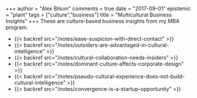 +++
author = "Alex Bilson"
comments = true
date = "2017-09-01"
epistemic = "plant"
tags = ["culture","business"]
title = "Multicultural Business Insights"
+++
These are culture-based business insights from my MBA program.

- {{< backref src="/notes/ease-suspicion-with-direct-contact" >}}
- {{< backref src="/notes/outsiders-are-advantaged-in-cultural-intelligence" >}}
- {{< backref src="/notes/cultural-collaboration-needs-insiders" >}}
- {{< backref src="/notes/dominant-culture-affects-corporate-design" >}}
- {{< backref src="/notes/pseudo-cultural-experience-does-not-build-cultural-intelligence" >}}
- {{< backref src="/notes/convergence-is-a-startup-opportunity" >}}

